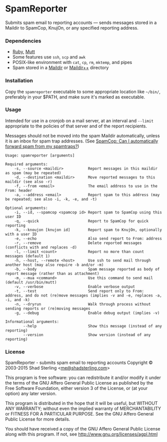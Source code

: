# SpamReporter

Submits spam email to reporting accounts — sends messages stored in a Maildir to SpamCop, KnujOn, or any specified reporting address.

### Dependencies

 * [Ruby](https://www.ruby-lang.org/), [Mutt](http://www.mutt.org/)
 * Some features use `ssh`, `scp` and `awk`
 * POSIX-like environment with `cat`, `cp`, `rm`, `mktemp`, and pipes
 * Spam stored in a [Maildir](http://cr.yp.to/proto/maildir.html) or [Maildir++](http://www.courier-mta.org/imap/README.maildirquota.html) directory

### Installation

Copy the `spamreporter` executable to some appropriate location like `~/bin/`, preferably in your $PATH, and make sure it's marked as executable.

### Usage

Intended for use in a cronjob on a mail server, at an interval and `--limit` appropriate to the policies of that server and of the report recipients.

Messages should not be moved into the spam Maildir automatically, unless it is an inbox for spam trap addresses.  (See [SpamCop: Can I automatically forward spam from my spamtraps?](https://www.spamcop.net/fom-serve/cache/402.html))


```
Usage: spamreporter [arguments]

Required arguments:
    -s, --source <maildir>           Report messages in this maildir as spam (may be repeated)
    -d, --destination <maildir>      Move reported messages to this maildir (see also -r)
    -f, --from <email>               The email address to use in the From: header
    -a, --address <email>            Report spam to this address (may be repeated; see also -i, -k, -e, and -t)

Optional arguments:
    -i, --id, --spamcop <spamcop id> Report spam to SpamCop using this user ID
    -q, --quick                      Report to SpamCop for quick reporting
    -k, --knoujon [knujon id]        Report spam to KnujOn, optionally with a user ID
    -e, --echo                       Also send report to From: address
    -r, --remove                     Delete reported messages (conflicts with and replaces -d)
    -l, --limit <count>              Report no more than count messages (default 1)
    -h, --host, --remote <host>      Use ssh to send mail through another host (may also require -b and/or -m)
    -b, --body                       Spam message reported as body of report message (rather than as attachment)
    -m, --mua <command>              Use this command to send mail (default /usr/bin/mutt)
    -v, --verbose                    Enable verbose output
    -t, --test                       Send report only to From: address, and do not (re)move messages (implies -v and -e, replaces -a, -i, and -k)
    -n, --dryrun                     Walk through process without sending reports or (re)moving messages
    -g, --debug                      Enable debug output (implies -v)

Informational arguments:
        --help                       Show this message (instead of any reporting)
        --version                    Show version (instead of any reporting)
```

### License

SpamReporter - submits spam email to reporting accounts
Copyright © 2003-2015 Shad Sterling <<me@shadsterling.com>>

This program is free software: you can redistribute it and/or modify it under the terms of the
GNU Affero General Public License as published by the Free Software Foundation,
either version 3 of the License, or (at your option) any later version.

This program is distributed in the hope that it will be useful, but WITHOUT ANY WARRANTY;
without even the implied warranty of MERCHANTABILITY or FITNESS FOR A PARTICULAR PURPOSE.
See the GNU Affero General Public License for more details.

You should have received a copy of the GNU Affero General Public License along with this program.
If not, see <http://www.gnu.org/licenses/agpl.html>


